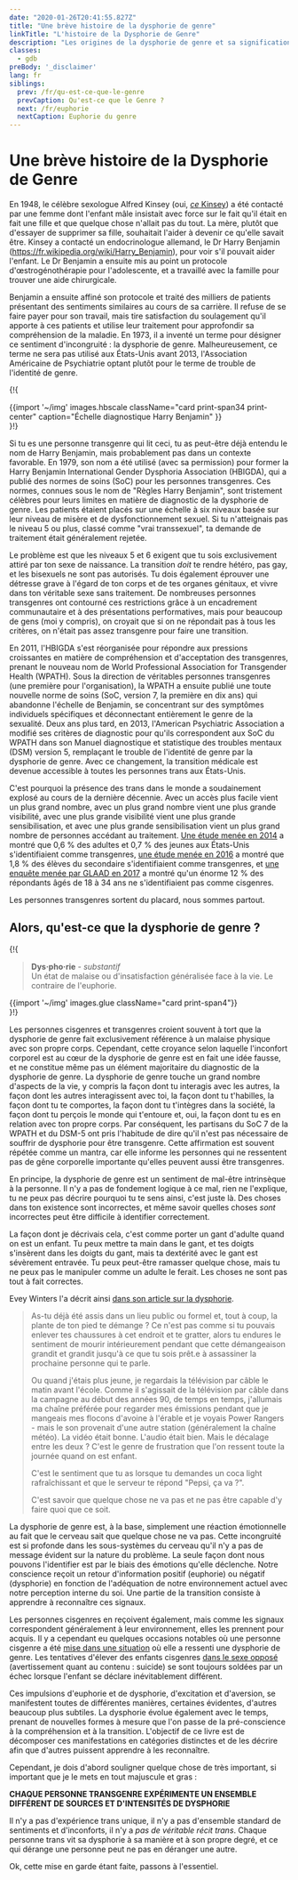 ```yaml
---
date: "2020-01-26T20:41:55.827Z"
title: "Une brève histoire de la dysphorie de genre"
linkTitle: "L'histoire de la Dysphorie de Genre"
description: "Les origines de la dysphorie de genre et sa signification dans nos jours."
classes:
  - gdb
preBody: '_disclaimer'
lang: fr
siblings:
  prev: /fr/qu-est-ce-que-le-genre
  prevCaption: Qu'est-ce que le Genre ?
  next: /fr/euphorie
  nextCaption: Euphorie du genre
---
```


# Une brève histoire de la Dysphorie de Genre

En 1948, le célèbre sexologue Alfred Kinsey (oui, [*ce* Kinsey](https://fr.wikipedia.org/wiki/Alfred_Kinsey)) a été contacté par une femme dont l'enfant mâle insistait avec force sur le fait qu'il était en fait une fille et que quelque chose n'allait pas du tout. La mère, plutôt que d'essayer de supprimer sa fille, souhaitait l'aider à devenir ce qu'elle savait être. Kinsey a contacté un endocrinologue allemand, le Dr Harry Benjamin (https://fr.wikipedia.org/wiki/Harry_Benjamin), pour voir s'il pouvait aider l'enfant. Le Dr Benjamin a ensuite mis au point un protocole d'œstrogénothérapie pour l'adolescente, et a travaillé avec la famille pour trouver une aide chirurgicale.

Benjamin a ensuite affiné son protocole et traité des milliers de patients présentant des sentiments similaires au cours de sa carrière. Il refuse de se faire payer pour son travail, mais tire satisfaction du soulagement qu'il apporte à ces patients et utilise leur traitement pour approfondir sa compréhension de la maladie. En 1973, il a inventé un terme pour désigner ce sentiment d'incongruité : la dysphorie de genre. Malheureusement, ce terme ne sera pas utilisé aux États-Unis avant 2013, l'Association Américaine de Psychiatrie optant plutôt pour le terme de trouble de l'identité de genre.

{!{
<div class="gutter print-inline">
  {{import '~/img' images.hbscale
    className="card print-span34 print-center"
    caption="Échelle diagnostique Harry Benjamin"
  }}
</div>
}!}

Si tu es une personne transgenre qui lit ceci, tu as peut-être déjà entendu le nom de Harry Benjamin, mais probablement pas dans un contexte favorable. En 1979, son nom a été utilisé (avec sa permission) pour former la Harry Benjamin International Gender Dysphoria Association (HBIGDA), qui a publié des normes de soins (SoC) pour les personnes transgenres. Ces normes, connues sous le nom de "Règles Harry Benjamin", sont tristement célèbres pour leurs limites en matière de diagnostic de la dysphorie de genre. Les patients étaient placés sur une échelle à six niveaux basée sur leur niveau de misère et de dysfonctionnement sexuel. Si tu n'atteignais pas le niveau 5 ou plus, classé comme "vrai transsexuel", ta demande de traitement était généralement rejetée.

Le problème est que les niveaux 5 et 6 exigent que tu sois exclusivement attiré par ton sexe de naissance. La transition *doit* te rendre hétéro, pas gay, et les bisexuels ne sont pas autorisés. Tu dois également éprouver une détresse grave à l'égard de ton corps et de tes organes génitaux, et vivre dans ton véritable sexe sans traitement. De nombreuses personnes transgenres ont contourné ces restrictions grâce à un encadrement communautaire et à des présentations performatives, mais pour beaucoup de gens (moi y compris), on croyait que si on ne répondait pas à tous les critères, on n'était pas assez transgenre pour faire une transition.

En 2011, l'HBIGDA s'est réorganisée pour répondre aux pressions croissantes en matière de compréhension et d'acceptation des transgenres, prenant le nouveau nom de World Professional Association for Transgender Health (WPATH). Sous la direction de véritables personnes transgenres (une première pour l'organisation), la WPATH a ensuite publié une toute nouvelle norme de soins (SoC, version 7, la première en dix ans) qui abandonne l'échelle de Benjamin, se concentrant sur des symptômes individuels spécifiques et déconnectant entièrement le genre de la sexualité. Deux ans plus tard, en 2013, l'American Psychiatric Association a modifié ses critères de diagnostic pour qu'ils correspondent aux SoC du WPATH dans son Manuel diagnostique et statistique des troubles mentaux (DSM) version 5, remplaçant le trouble de l'identité de genre par la dysphorie de genre. Avec ce changement, la transition médicale est devenue accessible à toutes les personnes trans aux États-Unis.

C'est pourquoi la présence des trans dans le monde a soudainement explosé au cours de la dernière décennie. Avec un accès plus facile vient un plus grand nombre, avec un plus grand nombre vient une plus grande visibilité, avec une plus grande visibilité vient une plus grande sensibilisation, et avec une plus grande sensibilisation vient un plus grand nombre de personnes accédant au traitement. [Une étude menée en 2014](https://williamsinstitute.law.ucla.edu/wp-content/uploads/TransAgeReport.pdf) a montré que 0,6 % des adultes et 0,7 % des jeunes aux États-Unis s'identifiaient comme transgenres, [une étude menée en 2016](https://www.cdc.gov/mmwr/volumes/68/wr/mm6803a3.htm) a montré que 1,8 % des élèves du secondaire s'identifiaient comme transgenres, et [une enquête menée par GLAAD en 2017](https://www.glaad.org/files/aa/2017_GLAAD_Accelerating_Acceptance.pdf) a montré qu'un énorme 12 % des répondants âgés de 18 à 34 ans ne s'identifiaient pas comme cisgenres.

Les personnes transgenres sortent du placard, nous sommes partout.

## Alors, qu'est-ce que la dysphorie de genre ?

{!{
<div class="gutter print-span4">
  <blockquote>
    <strong>Dys·pho·rie</strong> - <em>substantif</em><br>
    Un état de malaise ou d'insatisfaction généralisée face à la vie. Le contraire de l'euphorie.
  </blockquote>
  {{import '~/img' images.glue className="card print-span4"}}
</div>
}!}

Les personnes cisgenres et transgenres croient souvent à tort que la dysphorie de genre fait exclusivement référence à un malaise physique avec son propre corps. Cependant, cette croyance selon laquelle l'inconfort corporel est au cœur de la dysphorie de genre est en fait une idée fausse, et ne constitue même pas un élément majoritaire du diagnostic de la dysphorie de genre. La dysphorie de genre touche un grand nombre d'aspects de la vie, y compris la façon dont tu interagis avec les autres, la façon dont les autres interagissent avec toi, la façon dont tu t'habilles, la façon dont tu te comportes, la façon dont tu t'intègres dans la société, la façon dont tu perçois le monde qui t'entoure et, oui, la façon dont tu es en relation avec ton propre corps. Par conséquent, les partisans du SoC 7 de la WPATH et du DSM-5 ont pris l'habitude de dire qu'il n'est pas nécessaire de souffrir de dysphorie pour être transgenre. Cette affirmation est souvent répétée comme un mantra, car elle informe les personnes qui ne ressentent pas de gêne corporelle importante qu'elles peuvent aussi être transgenres.

En principe, la dysphorie de genre est un sentiment de mal-être intrinsèque à la personne. Il n'y a pas de fondement logique à ce mal, rien ne l'explique, tu ne peux pas décrire pourquoi tu te sens ainsi, c'est juste là. Des choses dans ton existence sont incorrectes, et même savoir quelles choses *sont* incorrectes peut être difficile à identifier correctement.

La façon dont je décrivais cela, c'est comme porter un gant d'adulte quand on est un enfant. Tu peux mettre ta main dans le gant, et tes doigts s'insèrent dans les doigts du gant, mais ta dextérité avec le gant est sévèrement entravée. Tu peux peut-être ramasser quelque chose, mais tu ne peux pas le manipuler comme un adulte le ferait. Les choses ne sont pas tout à fait correctes.

Evey Winters l'a décrit ainsi [dans son article sur la dysphorie](https://eveywinters.com/2019/10/14/on-dysphoria-before-enduring-and-after/).

> As-tu déjà été assis dans un lieu public ou formel et, tout à coup, la plante de ton pied te démange ? Ce n'est pas comme si tu pouvais enlever tes chaussures à cet endroit et te gratter, alors tu endures le sentiment de mourir intérieurement pendant que cette démangeaison grandit et grandit jusqu'à ce que tu sois prêt.e à assassiner la prochaine personne qui te parle.
>
> Ou quand j'étais plus jeune, je regardais la télévision par câble le matin avant l'école. Comme il s'agissait de la télévision par câble dans la campagne au début des années 90, de temps en temps, j'allumais ma chaîne préférée pour regarder mes émissions pendant que je mangeais mes flocons d'avoine à l'érable et je voyais Power Rangers - mais le son provenait d'une autre station (généralement la chaîne météo). La vidéo était bonne. L'audio était bien. Mais le décalage entre les deux ? C'est le genre de frustration que l'on ressent toute la journée quand on est enfant.
>
> C'est le sentiment que tu as lorsque tu demandes un coca light rafraîchissant et que le serveur te répond "Pepsi, ça va ?".
>
> C'est savoir que quelque chose ne va pas et ne pas être capable d'y faire quoi que ce soit.

La dysphorie de genre est, à la base, simplement une réaction émotionnelle au fait que le cerveau sait que quelque chose ne va pas. Cette incongruité est si profonde dans les sous-systèmes du cerveau qu'il n'y a pas de message évident sur la nature du problème. La seule façon dont nous pouvons l'identifier est par le biais des émotions qu'elle déclenche. Notre conscience reçoit un retour d'information positif (euphorie) ou négatif (dysphorie) en fonction de l'adéquation de notre environnement actuel avec notre perception interne du soi. Une partie de la transition consiste à apprendre à reconnaître ces signaux.

Les personnes cisgenres en reçoivent également, mais comme les signaux correspondent généralement à leur environnement, elles les prennent pour acquis. Il y a cependant eu quelques occasions notables où une personne cisgenre a été [mise dans une situation](https://www.teenvogue.com/story/maisie-williams-arya-stark-game-of-thrones-affected-her-body-image) où elle a ressenti une dysphorie de genre. Les tentatives d'élever des enfants cisgenres [dans le sexe opposé](https://www.nytimes.com/2004/05/12/us/david-reimer-38-subject-of-the-john-joan-case.html) (avertissement quant au contenu : suicide) se sont toujours soldées par un échec lorsque l'enfant se déclare inévitablement différent.

Ces impulsions d'euphorie et de dysphorie, d'excitation et d'aversion, se manifestent toutes de différentes manières, certaines évidentes, d'autres beaucoup plus subtiles. La dysphorie évolue également avec le temps, prenant de nouvelles formes à mesure que l'on passe de la pré-conscience à la compréhension et à la transition. L'objectif de ce livre est de décomposer ces manifestations en catégories distinctes et de les décrire afin que d'autres puissent apprendre à les reconnaître.

Cependant, je dois d'abord souligner quelque chose de très important, si important que je le mets en tout majuscule et gras :

**CHAQUE PERSONNE TRANSGENRE EXPÉRIMENTE UN ENSEMBLE DIFFÉRENT DE SOURCES ET D'INTENSITÉS DE DYSPHORIE**

Il n'y a pas d'expérience trans unique, il n'y a pas d'ensemble standard de sentiments et d'inconforts, il n'y a *pas de véritable récit trans*. Chaque personne trans vit sa dysphorie à sa manière et à son propre degré, et ce qui dérange une personne peut ne pas en déranger une autre.

Ok, cette mise en garde étant faite, passons à l'essentiel.
